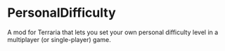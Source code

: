 # PersonalDifficulty
A mod for Terraria that lets you set your own personal difficulty level in a multiplayer (or single-player) game.

